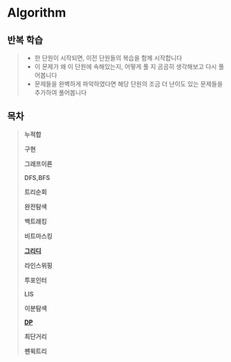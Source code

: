 # Algorithm   
##  __반복 학습__   
> * 한 단원이 시작되면, 이전 단원들의 복습을 함께 시작합니다   
> * 이 문제가 왜 이 단원에 속해있는지, 어떻게 풀 지 곰곰히 생각해보고 다시 풀어봅니다     
> * 문제들을 완벽하게 파악하였다면 해당 단원의 조금 더 난이도 있는 문제들을 추가하여 풀어봅니다     

## 목차
> __누적합__   
>    
>__구현__   
>    
> __그래프이론__   
>    
> __DFS,BFS__   
>    
> __트리순회__   
>    
> __완전탐색__      
>    
> __백트래킹__   
>       
> __비트마스킹__   
>       
> __[그리디](https://github.com/jhmin-kk99/Algorithm-Study/blob/main/Greedy.md)__   
>       
> __라인스위핑__   
>    
> __투포인터__   
>    
> __LIS__   
>    
> __이분탐색__   
>    
> __[DP](https://github.com/jhmin-kk99/Algorithm-Study/blob/main/DP.md)__   
>    
> __최단거리__   
>    
> __펜윅트리__   
>       

